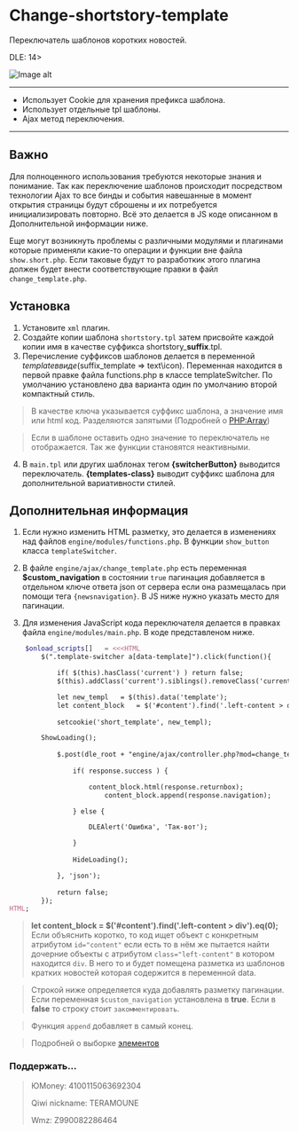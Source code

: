 # Change-shortstory-template
Переключатель шаблонов коротких новостей.

DLE: 14>

![Image alt](https://user-images.githubusercontent.com/44625352/54727544-ae10b500-4b78-11e9-850a-0f64054bdf9f.jpg)

---
 - Использует Cookie для хранения префикса шаблона.
 - Использует отдельные tpl шаблоны.
 - Ajax метод переключения.
---

## Важно
Для полноценного использования требуются некоторые знания и понимание. Так как переключение шаблонов происходит посредством технологии Ajax то все бинды и события навешанные в момент открытия страницы будут сброшены и их потребуется инициализировать повторно. Всё это делается в JS коде описанном в Дополнительной информации ниже.

Еще могут возникнуть проблемы с различными модулями и плагинами которые применяли какие-то операции и функции вне файла `show.short.php`. Если таковые будут то разработкик этого плагина должен будет внести соответствующие правки в файл `change_template.php`.


## Установка
1. Установите `xml` плагин.
2. Создайте копии шаблона `shortstory.tpl` затем присвойте каждой копии имя в качестве суффикса shortstory_**suffix**.tpl.
3. Перечисление суффиксов шаблонов делается в переменной $template в виде ($suffix_template => text\icon). Переменная находится в первой правке файла functions.php в классе templateSwitcher. По умолчанию установлено два варианта один по умолчанию второй компактный стиль.

>В качестве ключа указывается суффикс шаблона, а значение имя или html код. Разделяются запятыми (Подробней о [PHP:Array](https://www.php.net/manual/ru/language.types.array.php))

> Если в шаблоне оставить одно значение то переключатель не отображается. Так же функции становятся неактивными.

4. В `main.tpl` или других шаблонах тегом **{switcherButton}** выводится переключатель. **{templates-class}** выводит суффикс шаблона для дополнительной вариативности стилей.

## Дополнительная информация
1. Если нужно изменить HTML разметку, это делается в изменениях над файлов `engine/modules/functions.php`. В функции `show_button` класса `templateSwitcher`.
2. В файле `engine/ajax/change_template.php` есть переменная **$custom_navigation** в состоянии `true` пагинация добавляется в отдельном ключе ответа json от сервера если она размещалась при помощи тега `{newsnavigation}`. В JS ниже нужно указать место для пагинации.

2. Для изменения JavaScript кода переключателя делается в правках файла `engine/modules/main.php`. В коде представленом ниже.

```php
    $onload_scripts[] 	= <<<HTML
        $(".template-switcher a[data-template]").click(function(){

            if( $(this).hasClass('current') ) return false;
            $(this).addClass('current').siblings().removeClass('current');

            let new_templ 	= $(this).data('template');
            let content_block 	= $('#content').find('.left-content > div').eq(0);
				
            setcookie('short_template', new_templ);

	    ShowLoading();
            
            $.post(dle_root + "engine/ajax/controller.php?mod=change_template", {user_hash: dle_login_hash}, function(response) {
				
                if( response.success ) {

                	content_block.html(response.returnbox);
                    	content_block.append(response.navigation);

                } else {

                	DLEAlert('Ошибка', 'Так-вот');

                }
                
                HideLoading();

            }, 'json');        
      
            return false;
        });
HTML;
```
> **let content_block 	= $('#content').find('.left-content > div').eq(0);** Если объяснить коротко, то код ищет объект с конкретным атрибутом `id="content"` если есть то в нём же пытается найти дочерние объекты с атрибутом `class="left-content"` в котором находится `div`. В него то и будет помещена разметка из шаблонов кратких новостей которая содержится в переменной data.

> Строкой ниже определяется куда добавлять разметку пагинации. Если переменная `$custom_navigation` установлена в **true**. Если в **false** то строку стоит `закомментировать`.

> Функция `append` добавляет в самый конец.

> Подробней о выборке  [элементов](https://metanit.com/web/jquery/2.1.php)

### Поддержать...
> ЮMoney: 4100115063692304
> 
> Qiwi nickname: TERAMOUNE
> 
> Wmz: Z990082286464

